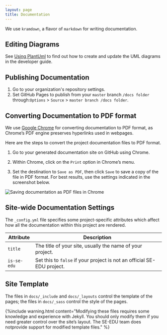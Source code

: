 ```yaml
---
layout: page
title: Documentation
---
```


We use `kramdown`, a flavor of `markdown` for writing documentation.

## Editing Diagrams

See [Using PlantUml](UsingPlantUml.md) to find out how to create
and update the UML diagrams in the developer guide.

## Publishing Documentation

1. Go to your organization's repository settings.
1. Set GitHub Pages to publish from your `master` branch `/docs folder`
through:`Options` > `Source` > `master branch /docs folder`.


## Converting Documentation to PDF format

We use [Google Chrome](https://www.google.com/chrome/browser/desktop/)
for converting documentation to PDF format, as Chrome’s PDF engine
preserves hyperlinks used in webpages.

Here are the steps to convert the project documentation files to PDF
format.

1.  Go to your generated documentation site on GitHub using Chrome.

2.  Within Chrome, click on the `Print` option in Chrome’s menu.

3.  Set the destination to `Save as PDF`, then click `Save` to save a
    copy of the file in PDF format. For best results, use the settings
    indicated in the screenshot below.

![Saving documentation as PDF files in
Chrome](images/chrome_save_as_pdf.png)

## Site-wide Documentation Settings
The `_config.yml` file specifies some project-specific attributes which
affect how all the documentation within this project are rendered.

|Attribute|Description|
|---|---|
|`title`|The title of your site, usually the name of your project.|
|`is-se-edu`|Set this to `false` if your project is not an official SE-EDU project.|

## Site Template

The files in `docs/_include` and `docs/_layouts` control the template
of the pages; the files in `docs/_sass` control the style of the pages.

{%include warning.html content="Modifying these files
requires some knowledge and experience with Jekyll.
You should only modify them if you need greater control over the site’s
layout. The SE-EDU team does notprovide support for modified template
files." %}
